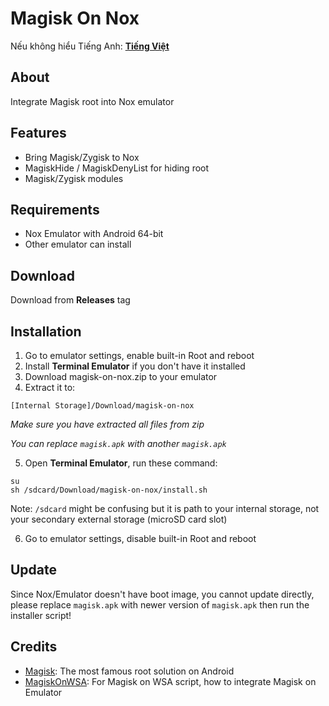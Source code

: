 # Magisk On Nox

Nếu không hiểu Tiếng Anh: [ **Tiếng Việt** ](https://github.com/HuskyDG/MagiskOnNox/blob/main/README_vi.md) 

## About
Integrate Magisk root into Nox emulator

## Features
- Bring Magisk/Zygisk to Nox
- MagiskHide / MagiskDenyList for hiding root
- Magisk/Zygisk modules

## Requirements
- Nox Emulator with Android 64-bit
- Other emulator can install

## Download
Download from **Releases** tag

## Installation

1. Go to emulator settings, enable built-in Root and reboot
2. Install **Terminal Emulator** if you don't have it installed
3. Download magisk-on-nox.zip to your emulator
4. Extract it to:

 `[Internal Storage]/Download/magisk-on-nox`

*Make sure you have extracted all files from zip*

*You can replace `magisk.apk` with another `magisk.apk`*

5. Open **Terminal Emulator**, run these command:
```
su
sh /sdcard/Download/magisk-on-nox/install.sh
```

Note: `/sdcard` might be confusing but it is path to your internal storage, not your secondary external storage (microSD card slot)

6. Go to emulator settings, disable built-in Root and reboot

## Update

Since Nox/Emulator doesn't have boot image, you cannot update directly, please replace `magisk.apk` with newer version of `magisk.apk` then run the installer script!


## Credits
- [Magisk](https://github.com/topjohnwu/Magisk): The most famous root solution on Android
- [MagiskOnWSA](https://github.com/LSPosed/MagiskOnWSA): For Magisk on WSA script, how to integrate Magisk on Emulator

